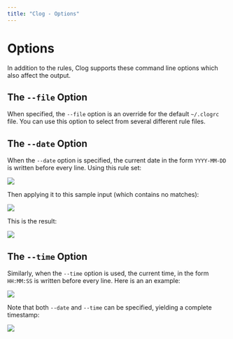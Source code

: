 ```yaml
---
title: "Clog - Options"
---
```


# Options

In addition to the rules, Clog supports these command line options which also
affect the output.

## The `--file` Option

When specified, the `--file` option is an override for the default `~/.clogrc`
file. You can use this option to select from several different rule files.

## The `--date` Option

When the `--date` option is specified, the current date in the form `YYYY-MM-DD`
is written before every line. Using this rule set:

![](/docs/clog/images/option1.png)

Then applying it to this sample input (which contains no matches):

![](/docs/clog/images/option2.png)

This is the result:

![](/docs/clog/images/option3.png)

## The `--time` Option

Similarly, when the `--time` option is used, the current time, in the form
`HH:MM:SS` is written before every line. Here is an an example:

![](/docs/clog/images/option4.png)

Note that both `--date` and `--time` can be specified, yielding a complete
timestamp:

![](/docs/clog/images/option5.png)
